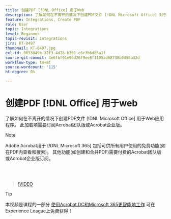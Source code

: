 ```yaml
---
title: 创建PDF [!DNL Office] 用于Web
description: 了解如何在不离开的情况下创建PDF文件 [!DNL Microsoft Office] 对于Web应用程序
feature: Integrations, Create PDF
role: User
topic: Integrations
level: Beginner
topic-revisit: Integrations
jira: KT-8497
thumbnail: KT-8497.jpg
exl-id: 0653049b-32f3-4d78-b301-c6c3b6d85a1f
source-git-commit: 4e6fbf91e96d26f9ee8f1105ad68738b9450a32d
workflow-type: tm+mt
source-wordcount: '115'
ht-degree: 0%

---
```


# 创建PDF [!DNL Office] 用于web

了解如何在不离开的情况下创建PDF文件 [!DNL Microsoft Office] 用于Web应用程序。 此加载项需要订阅Acrobat团队版或Acrobat企业版。

>[!NOTE]
>
>Adobe Acrobat用于 [!DNL Microsoft 365] 包括可供所有用户使用的免费功能(如在PDF内查看和搜索)。 其他功能(如创建和合并PDF)需要付费的Acrobat团队版或Acrobat企业版订阅。

<br> 

>[!VIDEO](https://video.tv.adobe.com/v/337482?quality=12&learn=on&hidetitle=true)

>[!TIP]
>
>本视频是课程的一部分 [使用Acrobat DC和Microsoft 365更智能地工作](https://experienceleague.adobe.com/?recommended=Acrobat-U-1-2021.microsoft365) 可在Experience League上免费获得！
